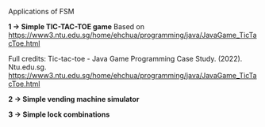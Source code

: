 Applications of FSM

**1 -> Simple TIC-TAC-TOE game**
Based on https://www3.ntu.edu.sg/home/ehchua/programming/java/JavaGame_TicTacToe.html 

Full credits: Tic-tac-toe - Java Game Programming Case Study. (2022). Ntu.edu.sg. https://www3.ntu.edu.sg/home/ehchua/programming/java/JavaGame_TicTacToe.html

**‌2 -> Simple vending machine simulator**

**3 -> Simple lock combinations**
